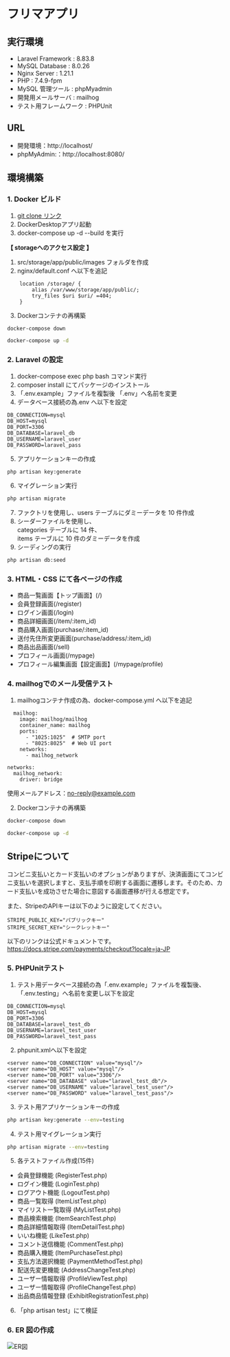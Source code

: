 # フリマアプリ

## 実行環境
- Laravel Framework : 8.83.8
- MySQL Database : 8.0.26
- Nginx Server : 1.21.1
- PHP : 7.4.9-fpm
- MySQL 管理ツール : phpMyadmin
- 開発用メールサーバ : mailhog
- テスト用フレームワーク : PHPUnit

## URL
- 開発環境：http://localhost/
- phpMyAdmin:：http://localhost:8080/

## 環境構築

### 1. Docker ビルド
1. [git clone リンク](https://github.com/coachtech-material/laravel-docker-template)
2. DockerDesktopアプリ起動
3. docker-compose up -d --build を実行

**【 storageへのアクセス設定 】**
1. src/storage/app/public/images フォルダを作成
2. nginx/default.conf へ以下を追記
``` text
    location /storage/ {
        alias /var/www/storage/app/public/;
        try_files $uri $uri/ =404;
    }
```
3. Dockerコンテナの再構築
``` bash
docker-compose down
```
``` bash
docker-compose up -d
```

### 2. Laravel の設定
1. docker-compose exec php bash コマンド実行
2. composer install にてパッケージのインストール
3. 「.env.example」ファイルを複製後 「.env」へ名前を変更
4. データベース接続の為.env へ以下を設定
``` text
DB_CONNECTION=mysql
DB_HOST=mysql
DB_PORT=3306
DB_DATABASE=laravel_db
DB_USERNAME=laravel_user
DB_PASSWORD=laravel_pass
```
5. アプリケーションキーの作成
``` bash
php artisan key:generate
```
6. マイグレーション実行
``` bash
php artisan migrate
```
7. ファクトリを使用し、users テーブルにダミーデータを 10 件作成
8. シーダーファイルを使用し、  
   categories テーブルに 14 件、  
   items テーブルに 10 件のダミーデータを作成
9. シーディングの実行
``` bash
php artisan db:seed
```

### 3. HTML・CSS にて各ページの作成
- 商品一覧画面【トップ画面】(/)
- 会員登録画面(/register)
- ログイン画面(/login)
- 商品詳細画面(/item/:item_id)
- 商品購入画面(purchase/:item_id)
- 送付先住所変更画面(purchase/address/:item_id)
- 商品出品画面(/sell)
- プロフィール画面(/mypage)
- プロフィール編集画面【設定画面】(/mypage/profile)

### 4. mailhogでのメール受信テスト
1. mailhogコンテナ作成の為、docker-compose.yml へ以下を追記
``` text
  mailhog:
    image: mailhog/mailhog
    container_name: mailhog
    ports:
      - "1025:1025"  # SMTP port
      - "8025:8025"  # Web UI port
    networks:
      - mailhog_network

networks:
  mailhog_network:
    driver: bridge
```
使用メールアドレス：no-reply@example.com

2. Dockerコンテナの再構築
``` bash
docker-compose down
```
``` bash
docker-compose up -d
```

## Stripeについて
コンビニ支払いとカード支払いのオプションがありますが、決済画面にてコンビニ支払いを選択しますと、支払手順を印刷する画面に遷移します。そのため、カード支払いを成功させた場合に意図する画面遷移が行える想定です。<br>

また、StripeのAPIキーは以下のように設定してください。
```
STRIPE_PUBLIC_KEY="パブリックキー"
STRIPE_SECRET_KEY="シークレットキー"
```

以下のリンクは公式ドキュメントです。<br>
https://docs.stripe.com/payments/checkout?locale=ja-JP

### 5. PHPUnitテスト
1. テスト用データベース接続の為「.env.example」ファイルを複製後、  
   「.env.testing」へ名前を変更し以下を設定
``` text
DB_CONNECTION=mysql
DB_HOST=mysql
DB_PORT=3306
DB_DATABASE=laravel_test_db
DB_USERNAME=laravel_test_user
DB_PASSWORD=laravel_test_pass
```
2. phpunit.xmlへ以下を設定
``` text
<server name="DB_CONNECTION" value="mysql"/>
<server name="DB_HOST" value="mysql"/>
<server name="DB_PORT" value="3306"/>
<server name="DB_DATABASE" value="laravel_test_db"/>
<server name="DB_USERNAME" value="laravel_test_user"/>
<server name="DB_PASSWORD" value="laravel_test_pass"/>
```
3. テスト用アプリケーションキーの作成
``` bash
php artisan key:generate --env=testing
```
4. テスト用マイグレーション実行
``` bash
php artisan migrate --env=testing
```
5. 各テストファイル作成(15件)
- 会員登録機能 (RegisterTest.php)
- ログイン機能 (LoginTest.php)
- ログアウト機能 (LogoutTest.php)
- 商品一覧取得 (ItemListTest.php)
- マイリスト一覧取得 (MyListTest.php)
- 商品検索機能 (ItemSearchTest.php)
- 商品詳細情報取得 (ItemDetailTest.php)
- いいね機能 (LikeTest.php)
- コメント送信機能 (CommentTest.php)
- 商品購入機能 (ItemPurchaseTest.php)
- 支払方法選択機能 (PaymentMethodTest.php)
- 配送先変更機能 (AddressChangeTest.php)
- ユーザー情報取得 (ProfileViewTest.php)
- ユーザー情報取得 (ProfileChangeTest.php)
- 出品商品情報登録 (ExhibitRegistrationTest.php)
6. 「php artisan test」にて検証

### 6. ER 図の作成
![ER図](./src/pro-test_ER.drawio.svg)
